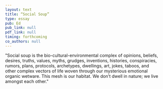```yaml
---
layout: text
title: “Social Soup”
type: essay
pub: Ed
pub_link: null
pdf_link: null
timing: forthcoming
co_authors: null
---
```


"Social soup is the bio-cultural-environmental complex of opinions, beliefs, desires, truths, values, myths, grudges, inventions, histories, conspiracies, rumors, plans, protocols, archetypes, dwellings, art, jokes, taboos, and other complex vectors of life woven through our mysterious emotional organic wetware. This mesh is our habitat. We don’t dwell in nature; we live amongst each other."
